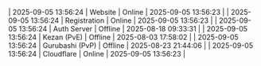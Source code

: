 | 2025-09-05 13:56:24 | Website | Online | 2025-09-05 13:56:23 |
| 2025-09-05 13:56:24 | Registration | Online | 2025-09-05 13:56:23 |
| 2025-09-05 13:56:24 | Auth Server | Offline | 2025-08-18 09:33:31 |
| 2025-09-05 13:56:24 | Kezan (PvE) | Offline | 2025-08-03 17:58:02 |
| 2025-09-05 13:56:24 | Gurubashi (PvP) | Offline | 2025-08-23 21:44:06 |
| 2025-09-05 13:56:24 | Cloudflare | Online | 2025-09-05 13:56:23 |
